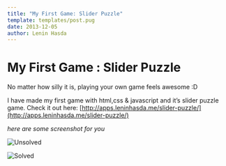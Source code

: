 ```yaml
---
title: "My First Game: Slider Puzzle"
template: templates/post.pug
date: 2013-12-05
author: Lenin Hasda
---
```


# My First Game : Slider Puzzle
No matter how silly it is, playing your own game feels awesome :D

I have made my first game with html,css & javascript and it’s slider puzzle game.
Check it out here: [http://apps.leninhasda.me/slider-puzzle/](http://apps.leninhasda.me/slider-puzzle/)

*here are some screenshot for you*

![Unsolved](/img/1_slider-puzzle-1.jpg)

![Solved](/img/1_slider-puzzle-2.jpg)

